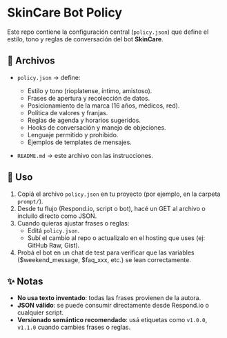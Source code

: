 # SkinCare Bot Policy

Este repo contiene la configuración central (`policy.json`) que define el estilo, tono y reglas de conversación del bot **SkinCare**.

## 📂 Archivos

- `policy.json` → define:
  - Estilo y tono (rioplatense, íntimo, amistoso).
  - Frases de apertura y recolección de datos.
  - Posicionamiento de la marca (16 años, médicos, red).
  - Política de valores y franjas.
  - Reglas de agenda y horarios sugeridos.
  - Hooks de conversación y manejo de objeciones.
  - Lenguaje permitido y prohibido.
  - Ejemplos de templates de mensajes.

- `README.md` → este archivo con las instrucciones.

## 🚀 Uso

1. Copiá el archivo `policy.json` en tu proyecto (por ejemplo, en la carpeta `prompt/`).
2. Desde tu flujo (Respond.io, script o bot), hacé un GET al archivo o incluilo directo como JSON.
3. Cuando quieras ajustar frases o reglas:
   - Editá `policy.json`.
   - Subí el cambio al repo o actualizalo en el hosting que uses (ej: GitHub Raw, Gist).
4. Probá el bot en un chat de test para verificar que las variables ($weekend_message, $faq_xxx, etc.) se lean correctamente.

## ✨ Notas

- **No usa texto inventado**: todas las frases provienen de la autora.
- **JSON válido**: se puede consumir directamente desde Respond.io o cualquier script.
- **Versionado semántico recomendado**: usá etiquetas como `v1.0.0`, `v1.1.0` cuando cambies frases o reglas.
